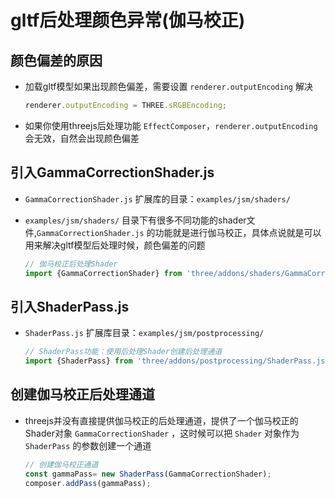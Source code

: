 # gltf后处理颜色异常(伽马校正)

## 颜色偏差的原因

+ 加载gltf模型如果出现颜色偏差，需要设置 `renderer.outputEncoding` 解决

  ```js
  renderer.outputEncoding = THREE.sRGBEncoding;
  ```

+ 如果你使用threejs后处理功能 `EffectComposer`，`renderer.outputEncoding` 会无效，自然会出现颜色偏差

## 引入GammaCorrectionShader.js

+ `GammaCorrectionShader.js` 扩展库的目录：`examples/jsm/shaders/`

+ `examples/jsm/shaders/` 目录下有很多不同功能的shader文件,`GammaCorrectionShader.js` 的功能就是进行伽马校正，具体点说就是可以用来解决gltf模型后处理时候，颜色偏差的问题

  ```js
  // 伽马校正后处理Shader
  import {GammaCorrectionShader} from 'three/addons/shaders/GammaCorrectionShader.js';
  ```

## 引入ShaderPass.js

+ `ShaderPass.js` 扩展库目录：`examples/jsm/postprocessing/`

  ```js
  // ShaderPass功能：使用后处理Shader创建后处理通道
  import {ShaderPass} from 'three/addons/postprocessing/ShaderPass.js';
  ```

## 创建伽马校正后处理通道

+ threejs并没有直接提供伽马校正的后处理通道，提供了一个伽马校正的Shader对象 `GammaCorrectionShader` ，这时候可以把 `Shader` 对象作为 `ShaderPass` 的参数创建一个通道

  ```js
  // 创建伽马校正通道
  const gammaPass= new ShaderPass(GammaCorrectionShader);
  composer.addPass(gammaPass);
  ```
